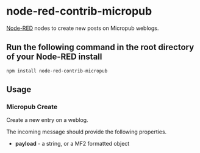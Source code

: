 # node-red-contrib-micropub

[Node-RED](http://nodered.org/) nodes to create new posts on Micropub weblogs.


## Run the following command in the root directory of your Node-RED install

    npm install node-red-contrib-micropub

## Usage

### Micropub Create

Create a new entry on a weblog.

The incoming message should provide the following properties.

* **payload** - a string, or a MF2 formatted object

